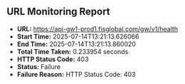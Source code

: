 ## URL Monitoring Report

- **URL:** https://api-gw1-prod1.fisglobal.com/gw/v1/health
- **Start Time:** 2025-07-14T13:21:13.626066
- **End Time:** 2025-07-14T13:21:13.860020
- **Total Time Taken:** 0.233954 seconds
- **HTTP Status Code:** 403
- **Status:** Failure
- **Failure Reason:** HTTP Status Code: 403
